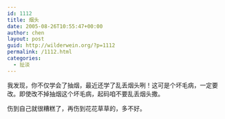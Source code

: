 ```yaml
---
id: 1112
title: 烟头
date: 2005-08-26T10:55:47+00:00
author: chen
layout: post
guid: http://wilderwein.org/?p=1112
permalink: /1112.html
categories:
  - 扯淡
---
```

我发现，你不仅学会了抽烟，最近还学了乱丢烟头咧！这可是个坏毛病，一定要改。即使改不掉抽烟这个坏毛病，起码咱不要乱丢烟头撒。

伤到自己就很糟糕了，再伤到花花草草的，多不好。